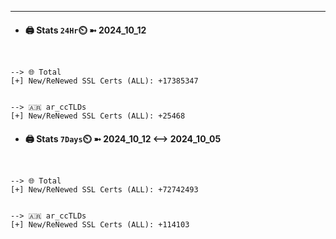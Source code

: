 

---
- #### 🖨️ **Stats** `24Hr`⏲️ ➼ 2024_10_12
```console


--> 🌐 Total
[+] New/ReNewed SSL Certs (ALL): +17385347


--> 🇦🇷 ar_ccTLDs
[+] New/ReNewed SSL Certs (ALL): +25468

```

- #### 🖨️ **Stats** `7Days`⏲️ ➼ 2024_10_12 <--> 2024_10_05
```console


--> 🌐 Total
[+] New/ReNewed SSL Certs (ALL): +72742493


--> 🇦🇷 ar_ccTLDs
[+] New/ReNewed SSL Certs (ALL): +114103

```

